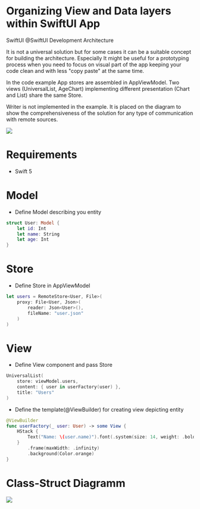 # Organizing View and Data layers within SwiftUI App
SwiftUI @SwiftUI Development Architecture

It is not a universal solution but for some cases it can be a suitable concept for building the architecture. Especially It might be useful for a prototyping process when you need to focus on visual part of the app keeping your code clean and with less "copy paste" at the same time.

In the code example App stores are assembled in AppViewModel. Two views (UniversalList, AgeChart) implementing different presentation (Chart and List) share the same Store.  

Writer is not implemented in the example. It is placed on the diagram to show the comprehensiveness of the solution for any type of communication with remote sources.

<img src="https://github.com/The-Igor/SwiftUI-MVVM-Concept/blob/main/Resources/swiftui_mvvm.png?raw=true">

# Requirements

* Swift 5

# Model
* Define Model describing you entity
```Swift 
struct User: Model {    
    let id: Int    
    let name: String
    let age: Int
}
```

# Store
* Define Store in AppViewModel
```Swift 
let users = RemoteStore<User, File>(
    proxy: File<User, Json>(
        reader: Json<User>(),
        fileName: "user.json"
    )
)
```

# View

* Define View component and pass Store
```Swift 
UniversalList(
    store: viewModel.users,
    content: { user in userFactory(user) },
    title: "Users"
)

```

* Define the template(@ViewBuilder) for creating view depicting entity
```Swift 
@ViewBuilder
func userFactory(_ user: User) -> some View {
    HStack {
        Text("Name: \(user.name)").font(.system(size: 14, weight: .bold))
    }
        .frame(maxWidth: .infinity)
        .background(Color.orange)
}
```


# Class-Struct Diagramm

<img src="https://github.com/The-Igor/SwiftUI-MVVM-Concept/blob/main/Resources/mvvm.png?raw=true">


